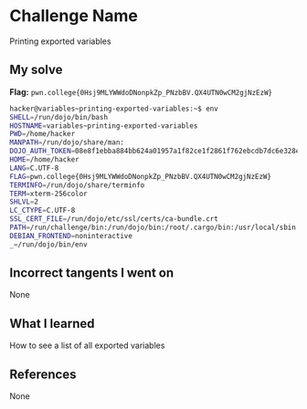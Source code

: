 # Challenge Name
Printing exported variables

## My solve
**Flag:** `pwn.college{0Hsj9MLYWWdoDNonpkZp_PNzbBV.QX4UTN0wCM2gjNzEzW}`

```bash
hacker@variables~printing-exported-variables:~$ env
SHELL=/run/dojo/bin/bash
HOSTNAME=variables~printing-exported-variables
PWD=/home/hacker
MANPATH=/run/dojo/share/man:
DOJO_AUTH_TOKEN=08e8f1ebba884bb624a01957a1f82ce1f2861f762ebcdb7dc6e328e766fd0c3a
HOME=/home/hacker
LANG=C.UTF-8
FLAG=pwn.college{0Hsj9MLYWWdoDNonpkZp_PNzbBV.QX4UTN0wCM2gjNzEzW}
TERMINFO=/run/dojo/share/terminfo
TERM=xterm-256color
SHLVL=2
LC_CTYPE=C.UTF-8
SSL_CERT_FILE=/run/dojo/etc/ssl/certs/ca-bundle.crt
PATH=/run/challenge/bin:/run/dojo/bin:/root/.cargo/bin:/usr/local/sbin:/usr/local/bin:/usr/sbin:/usr/bin:/sbin:/bin
DEBIAN_FRONTEND=noninteractive
_=/run/dojo/bin/env
```

## Incorrect tangents I went on
None

## What I learned
How to see a list of all exported variables

## References 
None
